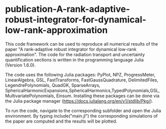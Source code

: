 # publication-A-rank-adaptive-robust-integrator-for-dynamical-low-rank-approximation
This code framework can be used to reproduce all numerical results of the paper "A rank-adaptive robust integrator for dynamical low-rank approximation". The code for the radiation transport and uncertainty quantification sections is written in the programming language Julia (Version 1.6.0).

The code uses the following Julia packages: PyPlot, NPZ, ProgressMeter, LinearAlgebra, GSL, FastTransforms, FastGaussQuadrature, DelimitedFiles, LegendrePolynomials, QuadGK, SparseArrays, SphericalHarmonicExpansions,SphericalHarmonics,TypedPolynomials,GSL, MultivariatePolynomials, Einsum. Installing these packages can be done via the Julia package manager (https://docs.julialang.org/en/v1/stdlib/Pkg/).

To run the code, navigate to the corresponding subfolder and open the Julia environment. By typing include("main.jl") the corresponding simulations of the paper are computed and the results will be plotted. 

